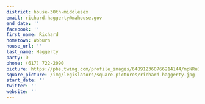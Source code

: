 ```yaml
---
district: house-30th-middlesex
email: richard.haggerty@mahouse.gov
end_date: ''
facebook: ''
first_name: Richard
hometown: Woburn
house_url: ''
last_name: Haggerty
party: D
phone: (617) 722-2090
picture: https://pbs.twimg.com/profile_images/648912360766214144/mpNRu3SR_400x400.jpg
square_picture: /img/legislators/square-pictures/richard-haggerty.jpg
start_date: ''
twitter: ''
website: ''
---
```

